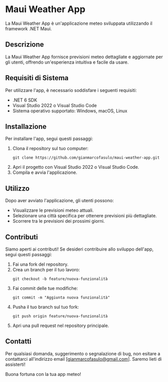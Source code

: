 # Maui Weather App

La Maui Weather App è un'applicazione meteo sviluppata utilizzando il framework .NET Maui.

## Descrizione

La Maui Weather App fornisce previsioni meteo dettagliate e aggiornate per gli utenti, offrendo un'esperienza intuitiva e facile da usare.

## Requisiti di Sistema

Per utilizzare l'app, è necessario soddisfare i seguenti requisiti:

- .NET 6 SDK
- Visual Studio 2022 o Visual Studio Code
- Sistema operativo supportato: Windows, macOS, Linux

## Installazione

Per installare l'app, segui questi passaggi:

1. Clona il repository sul tuo computer:
   ```
   git clone https://github.com/gianmarcofasulo/maui-weather-app.git
   ```
2. Apri il progetto con Visual Studio 2022 o Visual Studio Code.
3. Compila e avvia l'applicazione.

## Utilizzo

Dopo aver avviato l'applicazione, gli utenti possono:

- Visualizzare le previsioni meteo attuali.
- Selezionare una città specifica per ottenere previsioni più dettagliate.
- Scorrere tra le previsioni dei prossimi giorni.

## Contributi

Siamo aperti ai contributi! Se desideri contribuire allo sviluppo dell'app, segui questi passaggi:

1. Fai una fork del repository.
2. Crea un branch per il tuo lavoro:
   ```
   git checkout -b feature/nuova-funzionalità
   ```
3. Fai commit delle tue modifiche:
   ```
   git commit -m "Aggiunta nuova funzionalità"
   ```
4. Pusha il tuo branch sul tuo fork:
   ```
   git push origin feature/nuova-funzionalità
   ```
5. Apri una pull request nel repository principale.

## Contatti

Per qualsiasi domanda, suggerimento o segnalazione di bug, non esitare a contattarci all'indirizzo email [gianmarcofasulo@gmail.com]. Saremo lieti di assisterti!

Buona fortuna con la tua app meteo!
